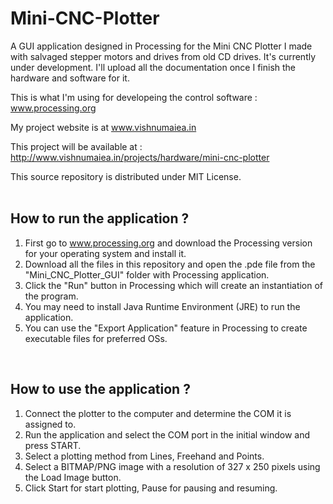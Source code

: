 # Mini-CNC-Plotter

A GUI application designed in Processing for the Mini CNC Plotter I made with salvaged stepper motors and drives from old CD drives. It's currently under development. I'll upload all the documentation once I finish the hardware and software for it.

This is what I'm using for developeing the control software : www.processing.org

My project website is at www.vishnumaiea.in

This project will be available at : http://www.vishnumaiea.in/projects/hardware/mini-cnc-plotter

This source repository is distributed under MIT License.
<br>
<br>
## How to run the application ?

  1. First go to www.processing.org and download the Processing version for your operating system and install it.
  2. Download all the files in this repository and open the .pde file from the "Mini_CNC_Plotter_GUI" folder with Processing application.
  3. Click the "Run" button in Processing which will create an instantiation of the program.
  4. You may need to install Java Runtime Environment (JRE) to run the application.
  5. You can use the "Export Application" feature in Processing to create executable files for preferred OSs.
<br>

## How to use the application ?

  1. Connect the plotter to the computer and determine the COM it is assigned to.
  2. Run the application and select the COM port in the initial window and press START.
  3. Select a plotting method from Lines, Freehand and Points.
  4. Select a BITMAP/PNG image with a resolution of 327 x 250 pixels using the Load Image button.
  5. Click Start for start plotting, Pause for pausing and resuming.
